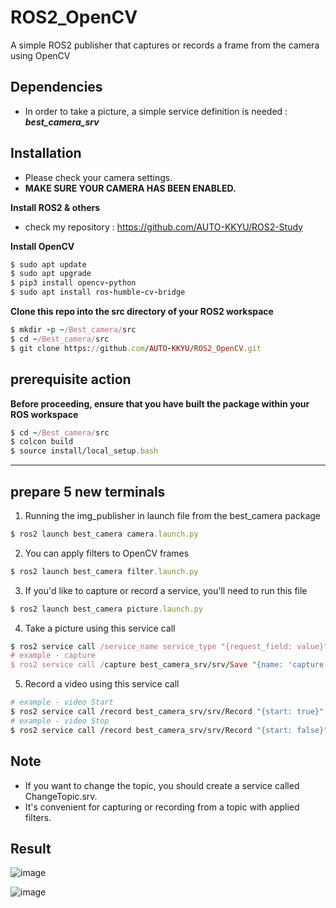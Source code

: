 # ROS2_OpenCV
A simple ROS2 publisher that captures or records a frame from the camera using OpenCV

## Dependencies 
- In order to take a picture, a simple service definition is needed : ***best_camera_srv***

## Installation
- Please check your camera settings.
- **MAKE SURE YOUR CAMERA HAS BEEN ENABLED.**

**Install ROS2 & others**
- check my repository : https://github.com/AUTO-KKYU/ROS2-Study

**Install OpenCV**
```ruby
$ sudo apt update
$ sudo apt upgrade
$ pip3 install opencv-python
$ sudo apt install ros-humble-cv-bridge
```

**Clone this repo into the src directory of your ROS2 workspace**
```ruby
$ mkdir -p ~/Best_camera/src
$ cd ~/Best_camera/src
$ git clone https://github.com/AUTO-KKYU/ROS2_OpenCV.git
```
## prerequisite action

**Before proceeding, ensure that you have built the package within your ROS workspace**
```ruby
$ cd ~/Best_camera/src
$ colcon build
$ source install/local_setup.bash
```
---

## prepare 5 new terminals 
1. Running the img_publisher in launch file from the best_camera package
```ruby
$ ros2 launch best_camera camera.launch.py 
```

2. You can apply filters to OpenCV frames
   
```ruby
$ ros2 launch best_camera filter.launch.py 
```

3. If you'd like to capture or record a service, you'll need to run this file
```ruby
$ ros2 launch best_camera picture.launch.py 
```

4. Take a picture using this service call
```ruby
$ ros2 service call /service_name service_type "{request_field: value}"
# example - capture
$ ros2 service call /capture best_camera_srv/srv/Save "{name: 'capture.jpg'}"
```
5. Record a video using this service call
```sh
# example - video Start
$ ros2 service call /record best_camera_srv/srv/Record "{start: true}"
# example - video Stop
$ ros2 service call /record best_camera_srv/srv/Record "{start: false}"
```

## Note
- If you want to change the topic, you should create a service called ChangeTopic.srv.
- It's convenient for capturing or recording from a topic with applied filters.

## Result
![image](https://github.com/AUTO-KKYU/ROS2_OpenCV/assets/118419026/cb2b8506-fc1e-4ad6-9a4e-05b9fe21dacc)

![image](https://github.com/AUTO-KKYU/ROS2_OpenCV/assets/118419026/d6cd55c5-0205-4449-90b4-3b815bba2170)


